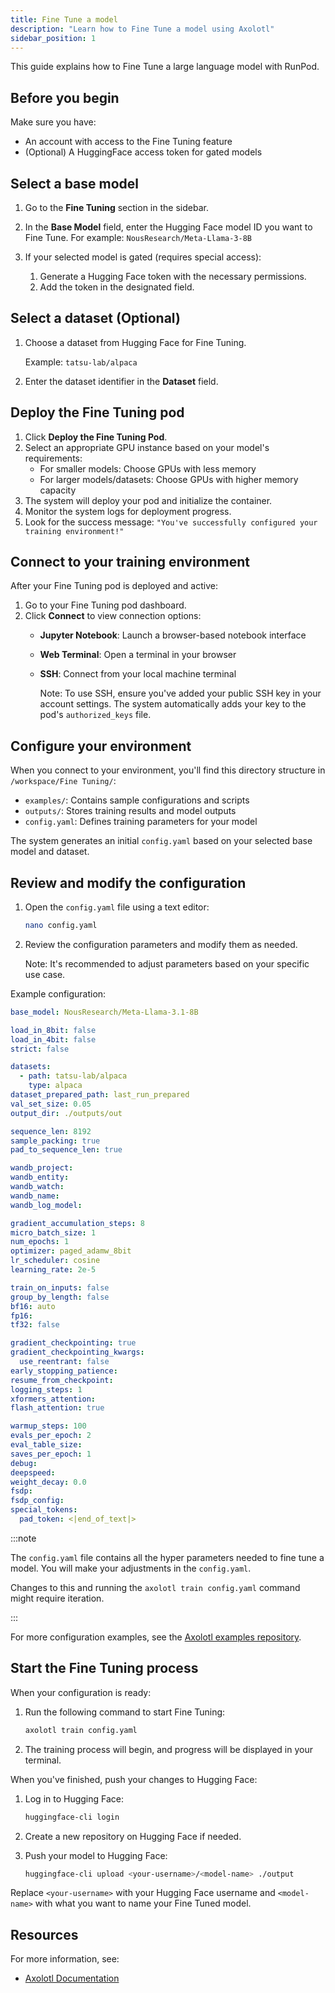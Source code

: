 ```yaml
---
title: Fine Tune a model
description: "Learn how to Fine Tune a model using Axolotl"
sidebar_position: 1
---
```


This guide explains how to Fine Tune a large language model with RunPod.

## Before you begin

Make sure you have:

- An account with access to the Fine Tuning feature
- (Optional) A HuggingFace access token for gated models

## Select a base model

1. Go to the **Fine Tuning** section in the sidebar.
2. In the **Base Model** field, enter the Hugging Face model ID you want to Fine Tune. 
    For example: `NousResearch/Meta-Llama-3-8B`

3. If your selected model is gated (requires special access):
   1. Generate a Hugging Face token with the necessary permissions.
   2. Add the token in the designated field.

## Select a dataset (Optional)

1. Choose a dataset from Hugging Face for Fine Tuning.

   Example: `tatsu-lab/alpaca`

2. Enter the dataset identifier in the **Dataset** field.

## Deploy the Fine Tuning pod

1. Click **Deploy the Fine Tuning Pod**.
2. Select an appropriate GPU instance based on your model's requirements:
   - For smaller models: Choose GPUs with less memory
   - For larger models/datasets: Choose GPUs with higher memory capacity
3. The system will deploy your pod and initialize the container.
4. Monitor the system logs for deployment progress.
5. Look for the success message: `"You've successfully configured your training environment!"`

## Connect to your training environment

After your Fine Tuning pod is deployed and active:

1. Go to your Fine Tuning pod dashboard.
2. Click **Connect** to view connection options:
   - **Jupyter Notebook**: Launch a browser-based notebook interface
   - **Web Terminal**: Open a terminal in your browser
   - **SSH**: Connect from your local machine terminal

     Note: To use SSH, ensure you've added your public SSH key in your account settings. The system automatically adds your key to the pod's `authorized_keys` file.

## Configure your environment

When you connect to your environment, you'll find this directory structure in `/workspace/Fine Tuning/`:

- `examples/`: Contains sample configurations and scripts
- `outputs/`: Stores training results and model outputs
- `config.yaml`: Defines training parameters for your model

The system generates an initial `config.yaml` based on your selected base model and dataset.

## Review and modify the configuration

1. Open the `config.yaml` file using a text editor:

   ```bash
   nano config.yaml
   ```

2. Review the configuration parameters and modify them as needed.

   Note: It's recommended to adjust parameters based on your specific use case.

Example configuration:

```yaml
base_model: NousResearch/Meta-Llama-3.1-8B

load_in_8bit: false
load_in_4bit: false
strict: false

datasets:
  - path: tatsu-lab/alpaca
    type: alpaca
dataset_prepared_path: last_run_prepared
val_set_size: 0.05
output_dir: ./outputs/out

sequence_len: 8192
sample_packing: true
pad_to_sequence_len: true

wandb_project:
wandb_entity:
wandb_watch:
wandb_name:
wandb_log_model:

gradient_accumulation_steps: 8
micro_batch_size: 1
num_epochs: 1
optimizer: paged_adamw_8bit
lr_scheduler: cosine
learning_rate: 2e-5

train_on_inputs: false
group_by_length: false
bf16: auto
fp16:
tf32: false

gradient_checkpointing: true
gradient_checkpointing_kwargs:
  use_reentrant: false
early_stopping_patience:
resume_from_checkpoint:
logging_steps: 1
xformers_attention:
flash_attention: true

warmup_steps: 100
evals_per_epoch: 2
eval_table_size:
saves_per_epoch: 1
debug:
deepspeed:
weight_decay: 0.0
fsdp:
fsdp_config:
special_tokens:
  pad_token: <|end_of_text|>
```

:::note

The `config.yaml` file contains all the hyper parameters needed to fine tune a model.
You will make your adjustments in the `config.yaml`.

Changes to this and running the `axolotl train config.yaml` command might require iteration.

:::

For more configuration examples, see the [Axolotl examples repository](https://github.com/axolotl-ai-cloud/axolotl/tree/main/examples).

## Start the Fine Tuning process

When your configuration is ready:

1. Run the following command to start Fine Tuning:

   ```bash
   axolotl train config.yaml
   ```

2. The training process will begin, and progress will be displayed in your terminal.

When you've finished, push your changes to Hugging Face:

1. Log in to Hugging Face:

   ```bash
   huggingface-cli login
   ```

2. Create a new repository on Hugging Face if needed.

3. Push your model to Hugging Face:

   ```bash
   huggingface-cli upload <your-username>/<model-name> ./output
   ```

Replace `<your-username>` with your Hugging Face username and `<model-name>` with what you want to name your Fine Tuned model.

## Resources

For more information, see:

- [Axolotl Documentation](https://github.com/OpenAccess-AI-Collective/axolotl)
